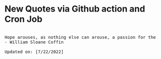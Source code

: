 # New Quotes via Github action and Cron Job

<pre>
<!-- #quote -->
Hope arouses, as nothing else can arouse, a passion for the possible.
- William Sloane Coffin

Updated on: [7/22/2022]
<!-- #quoteEnd -->
</pre>
